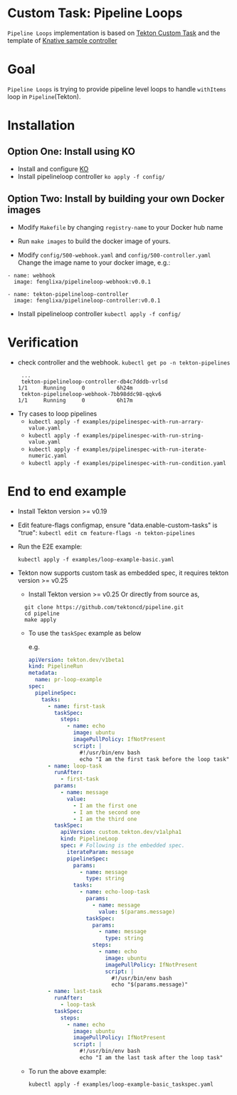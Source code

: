 # Custom Task: Pipeline Loops

`Pipeline Loops` implementation is based on [Tekton Custom Task](https://github.com/tektoncd/community/blob/master/teps/0002-custom-tasks.md) and the template of [Knative sample controller](https://github.com/knative-sandbox/sample-controller)

# Goal
`Pipeline Loops` is trying to provide pipeline level loops to handle `withItems` loop in `Pipeline`(Tekton).

# Installation

## Option One: Install using KO

- Install and configure [KO](https://github.com/google/ko)
- Install pipelineloop controller
  `ko apply -f config/`
  
## Option Two: Install by building your own Docker images

- Modify `Makefile` by changing `registry-name` to your Docker hub name

- Run `make images` to build the docker image of yours.

- Modify `config/500-webhook.yaml` and `config/500-controller.yaml` Change the image name to your docker image, e.g.:
```
- name: webhook
  image: fenglixa/pipelineloop-webhook:v0.0.1
```
```
- name: tekton-pipelineloop-controller
  image: fenglixa/pipelineloop-controller:v0.0.1
```

- Install pipelineloop controller `kubectl apply -f config/`


# Verification
- check controller and the webhook. `kubectl get po -n tekton-pipelines`
   ```
    ...
    tekton-pipelineloop-controller-db4c7dddb-vrlsd                        1/1     Running     0          6h24m
    tekton-pipelineloop-webhook-7bb98ddc98-qqkv6                          1/1     Running     0          6h17m
   ```
- Try cases to loop pipelines
  - `kubectl apply -f examples/pipelinespec-with-run-arrary-value.yaml`
  - `kubectl apply -f examples/pipelinespec-with-run-string-value.yaml`
  - `kubectl apply -f examples/pipelinespec-with-run-iterate-numeric.yaml`
  - `kubectl apply -f examples/pipelinespec-with-run-condition.yaml`

# End to end example
- Install Tekton version >= v0.19
- Edit feature-flags configmap, ensure "data.enable-custom-tasks" is "true":
`kubectl edit cm feature-flags -n tekton-pipelines`

- Run the E2E example: 
  
  `kubectl apply -f examples/loop-example-basic.yaml`
  

- Tekton now supports custom task as embedded spec, it requires tekton version >= v0.25

  - Install Tekton version >= v0.25
  Or directly from source as,
  ```
    git clone https://github.com/tektoncd/pipeline.git
    cd pipeline
    make apply
  ```

  - To use the `taskSpec` example as below

    e.g.
    
    ```yaml
    apiVersion: tekton.dev/v1beta1
    kind: PipelineRun
    metadata:
      name: pr-loop-example
    spec:
      pipelineSpec:
        tasks:
          - name: first-task
            taskSpec:
              steps:
                - name: echo
                  image: ubuntu
                  imagePullPolicy: IfNotPresent
                  script: |
                    #!/usr/bin/env bash
                    echo "I am the first task before the loop task"
          - name: loop-task
            runAfter:
              - first-task
            params:
              - name: message
                value:
                  - I am the first one
                  - I am the second one
                  - I am the third one
            taskSpec:
              apiVersion: custom.tekton.dev/v1alpha1
              kind: PipelineLoop
              spec: # Following is the embedded spec.
                iterateParam: message
                pipelineSpec:
                  params:
                    - name: message
                      type: string
                  tasks:
                    - name: echo-loop-task
                      params:
                        - name: message
                          value: $(params.message)
                      taskSpec:
                        params:
                          - name: message
                            type: string
                        steps:
                          - name: echo
                            image: ubuntu
                            imagePullPolicy: IfNotPresent
                            script: |
                              #!/usr/bin/env bash
                              echo "$(params.message)"
          - name: last-task
            runAfter:
              - loop-task
            taskSpec:
              steps:
                - name: echo
                  image: ubuntu
                  imagePullPolicy: IfNotPresent
                  script: |
                    #!/usr/bin/env bash
                    echo "I am the last task after the loop task"
    ```

  - To run the above example:

    `kubectl apply -f examples/loop-example-basic_taskspec.yaml`

